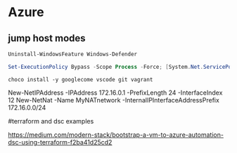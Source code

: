 # Azure


## jump host modes

```powershell
Uninstall-WindowsFeature Windows-Defender
```

```powershell
Set-ExecutionPolicy Bypass -Scope Process -Force; [System.Net.ServicePointManager]::SecurityProtocol = [System.Net.ServicePointManager]::SecurityProtocol -bor 3072; iex ((New-Object System.Net.WebClient).DownloadString('https://community.chocolatey.org/install.ps1'))
```

```
choco install -y googlecome vscode git vagrant
```


New-NetIPAddress -IPAddress 172.16.0.1 -PrefixLength 24 -InterfaceIndex 12
New-NetNat -Name MyNATnetwork -InternalIPInterfaceAddressPrefix 172.16.0.0/24




#terraform and dsc examples

https://medium.com/modern-stack/bootstrap-a-vm-to-azure-automation-dsc-using-terraform-f2ba41d25cd2

